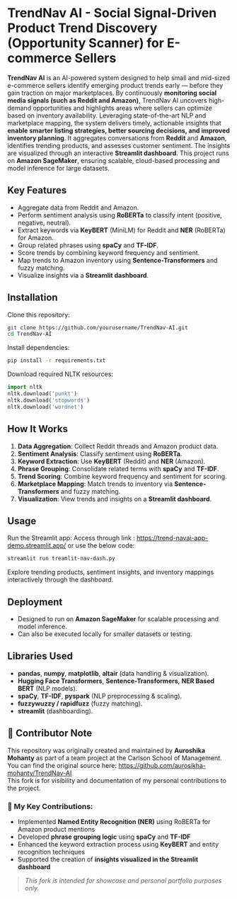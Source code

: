 # TrendNav AI - Social Signal-Driven Product Trend Discovery (Opportunity Scanner) for E-commerce Sellers 


**TrendNav AI** is an AI-powered system designed to help small and mid-sized e-commerce sellers identify emerging product trends early — before they gain traction on major marketplaces. By continuously **monitoring social media signals (such as Reddit and Amazon)**, TrendNav AI uncovers high-demand opportunities and highlights areas where sellers can optimize based on inventory availability. Leveraging state-of-the-art NLP and marketplace mapping, the system delivers timely, actionable insights that **enable smarter listing strategies, better sourcing decisions, and improved inventory planning**. It aggregates conversations from **Reddit** and **Amazon**, identifies trending products, and assesses customer sentiment. The insights are visualized through an interactive **Streamlit dashboard**. This project runs on **Amazon SageMaker**, ensuring scalable, cloud-based processing and model inference for large datasets.


## Key Features

- Aggregate data from Reddit and Amazon.
- Perform sentiment analysis using **RoBERTa** to classify intent (positive, negative, neutral).
- Extract keywords via **KeyBERT** (MiniLM) for Reddit and **NER** (RoBERTa) for Amazon.
- Group related phrases using **spaCy** and **TF-IDF**.
- Score trends by combining keyword frequency and sentiment.
- Map trends to Amazon inventory using **Sentence-Transformers** and fuzzy matching.
- Visualize insights via a **Streamlit dashboard**.

## Installation

Clone this repository:

```bash
git clone https://github.com/yourusername/TrendNav-AI.git
cd TrendNav-AI
```

Install dependencies:

```bash
pip install -r requirements.txt
```

Download required NLTK resources:

```python
import nltk
nltk.download('punkt')
nltk.download('stopwords')
nltk.download('wordnet')
```

## How It Works

1. **Data Aggregation**: Collect Reddit threads and Amazon product data.
2. **Sentiment Analysis**: Classify sentiment using **RoBERTa**.
3. **Keyword Extraction**: Use **KeyBERT** (Reddit) and **NER** (Amazon).
4. **Phrase Grouping**: Consolidate related terms with **spaCy** and **TF-IDF**.
5. **Trend Scoring**: Combine keyword frequency and sentiment for scoring.
6. **Marketplace Mapping**: Match trends to inventory via **Sentence-Transformers** and fuzzy matching.
7. **Visualization**: View trends and insights on a **Streamlit dashboard**.

## Usage

Run the Streamlit app:
Access through link : https://trend-navai-app-demo.streamlit.app/
or 
use the below code:
```bash
streamlit run treamlit-nav-dash.py
```

Explore trending products, sentiment insights, and inventory mappings interactively through the dashboard.

## Deployment

- Designed to run on **Amazon SageMaker** for scalable processing and model inference.
- Can also be executed locally for smaller datasets or testing.

## Libraries Used

- **pandas**, **numpy**, **matplotlib**, **altair** (data handling & visualization).
- **Hugging Face Transformers**, **Sentence-Transformers**, **NER Based BERT** (NLP models).
- **spaCy**, **TF-IDF**, **pyspark** (NLP preprocessing & scaling).
- **fuzzywuzzy / rapidfuzz** (fuzzy matching).
- **streamlit** (dashboarding).

## 📌 Contributor Note

This repository was originally created and maintained by **Auroshika Mohanty** as part of a team project at the Carlson School of Management.  
You can find the original source here: https://github.com/aurosikha-mohanty/TrendNav-AI  
This fork is for visibility and documentation of my personal contributions to the project.

### 👤 My Key Contributions:
- Implemented **Named Entity Recognition (NER)** using RoBERTa for Amazon product mentions  
- Developed **phrase grouping logic** using **spaCy** and **TF-IDF**    
- Enhanced the keyword extraction process using **KeyBERT** and entity recognition techniques  
- Supported the creation of **insights visualized in the Streamlit dashboard**

> _This fork is intended for showcase and personal portfolio purposes only._

